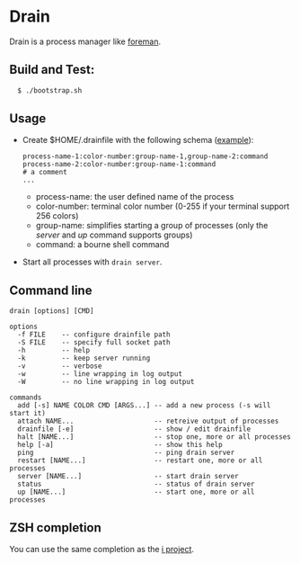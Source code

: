 # Drain

Drain is a process manager like [foreman](https://github.com/ddollar/foreman).

## Build and Test:

```sh
  $ ./bootstrap.sh
```

## Usage

* Create $HOME/.drainfile with the following schema ([example](https://github.com/mbrendler/drain/blob/master/drainfile)):

  ```
  process-name-1:color-number:group-name-1,group-name-2:command
  process-name-2:color-number:group-name-1:command
  # a comment
  ...
  ```

  * process-name: the user defined name of the process
  * color-number: terminal color number
    (0-255 if your terminal support 256 colors)
  * group-name: simplifies starting a group of processes
    (only the *server* and *up* command supports groups)
  * command: a bourne shell command

* Start all processes with `drain server`.

## Command line

```
drain [options] [CMD]

options
  -f FILE    -- configure drainfile path
  -S FILE    -- specify full socket path
  -h         -- help
  -k         -- keep server running
  -v         -- verbose
  -w         -- line wrapping in log output
  -W         -- no line wrapping in log output

commands
  add [-s] NAME COLOR CMD [ARGS...] -- add a new process (-s will start it)
  attach NAME...                    -- retreive output of processes
  drainfile [-e]                    -- show / edit drainfile
  halt [NAME...]                    -- stop one, more or all processes
  help [-a]                         -- show this help
  ping                              -- ping drain server
  restart [NAME...]                 -- restart one, more or all processes
  server [NAME...]                  -- start drain server
  status                            -- status of drain server
  up [NAME...]                      -- start one, more or all processes
```

## ZSH completion

You can use the same completion as the
[i project](https://github.com/mbrendler/i/blob/master/zsh-completion/_i).
